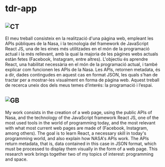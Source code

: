 # tdr-app
## ![CT](https://www.speedrun.com/images/flags/es/ct.png)
El meu treball consisteix en la realització d'una pàgina web, empleant les APIs públiques de la Nasa, i la tecnologia del framework de JavaScript React JS, una de les eines més utilitzades en el món de la programació actual i la més rellevant, amb la qual la majoria de les pàgines webs actuals estàn fetes (Facebook, Instagram, entre altres). L'objectiu és aprendre React, una habilitat necessària en el món de la programació actual, i també explicar com funcionen les APIs de la Nasa. Les APIs, retornen metadata, és a dir, dades contingudes en aquest cas en format JSON, les quals s’han de tractar per a mostrar-les visualment en forma de pàgina web. Aquest treball de recerca uneix dos dels meus temes d’interés: la programació i l’espai.

## ![GB](https://www.speedrun.com/images/flags/gb.png)
My work consists in the creation of a web page, using the public APIs of Nasa, and the technology of the JavaScript framework React JS, one of the most used tools in the world of programming today, and the most relevant with what most current web pages are made of (Facebook, Instagram, among others). The goal is to learn React, a necessary skill in today's programming world, and also explain how NASA's APIs work. The APIs return metadata, that is, data contained in this case in JSON format, which must be processed to display them visually in the form of a web page. This research work brings together two of my topics of interest: programming and space.
